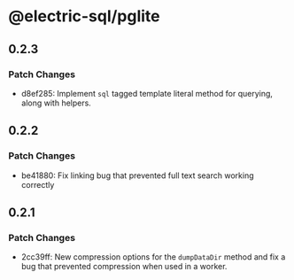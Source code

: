 # @electric-sql/pglite

## 0.2.3

### Patch Changes

- d8ef285: Implement `sql` tagged template literal method for querying, along with helpers.

## 0.2.2

### Patch Changes

- be41880: Fix linking bug that prevented full text search working correctly

## 0.2.1

### Patch Changes

- 2cc39ff: New compression options for the `dumpDataDir` method and fix a bug that prevented compression when used in a worker.
